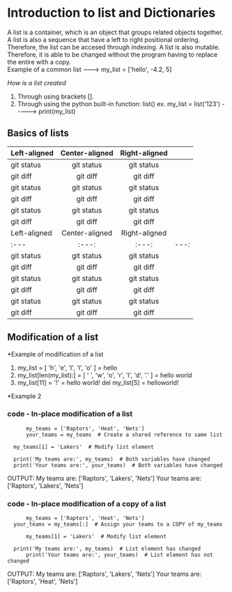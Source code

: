  # Introduction to list and Dictionaries
 
 A list is a container, which is an object that groups related objects together.
 A list is also a sequence that have a left to right positional ordering. Therefore, the list can be accesed through indexing.
 A list is also mutable. Therefore, it is able to be changed without the program having to replace the entire with a copy.  
 Example of a common list ---> my_list = ['hello', -4.2, 5]
 
 *How is a list created*
 1. Through using brackets [].
 2. Through using the python built-in function: list() ex. my_list = list('123') -----> print(my_list)

## Basics of lists

| Left-aligned | Center-aligned | Right-aligned |                |
| :---         |     :---:      |     :---:     |           ---: |
| git status   | git status     | git status    |                |
| git diff     | git diff       | git diff      |                |
| git status   | git status     | git status    |                |
| git diff     | git diff       | git diff      |                |
| git status   | git status     | git status    |                |
| git diff     | git diff       | git diff      |                |
| Left-aligned | Center-aligned | Right-aligned |                |
| :---         |     :---:      |     :---:     |           ---: |
| git status   | git status     | git status    |                |
| git diff     | git diff       | git diff      |                |
| git status   | git status     | git status    |                |
| git diff     | git diff       | git diff      |                |
| git status   | git status     | git status    |                |
| git diff     | git diff       | git diff      |                |

 
 
 

## Modification of a list 

*Example of modification of a list
1. my_list  = [ 'h', 'e', 'l', 'l', 'o' ] = hello 
2. my_list[len(my_list):] = [ ' ', 'w', 'o', 'r', 'l', 'd', '.' ] = hello world
3. my_list[11] = '!' = hello world!
del my_list[5] = helloworld!

*Example 2
### code - In-place modification of a list
          my_teams = ['Raptors', 'Heat', 'Nets']
          your_teams = my_teams  # Create a shared reference to same list

	  my_teams[1] = 'Lakers'  # Modify list element

	  print('My teams are:', my_teams)  # Both variables have changed
	  print('Your teams are:', your_teams)  # Both variables have changed
OUTPUT: My teams are: ['Raptors', 'Lakers', 'Nets']
        Your teams are: ['Raptors', 'Lakers', 'Nets']

		
### code - In-place modification of a copy of a list
          my_teams = ['Raptors', 'Heat', 'Nets']
	  your_teams = my_teams[:]  # Assign your teams to a COPY of my_teams
	
          my_teams[1] = 'Lakers'  # Modify list element
	
	  print('My teams are:', my_teams)  # List element has changed
          print('Your teams are:', your_teams)  # List element has not changed
OUTPUT: My teams are: ['Raptors', 'Lakers', 'Nets']
        Your teams are: ['Raptors', 'Heat', 'Nets']


 
